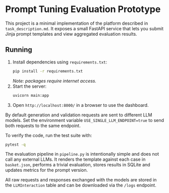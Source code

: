 # Prompt Tuning Evaluation Prototype

This project is a minimal implementation of the platform described in `task_description.md`.
It exposes a small FastAPI service that lets you submit Jinja prompt templates and view
aggregated evaluation results.

## Running

1. Install dependencies using `requirements.txt`:
   ```bash
   pip install -r requirements.txt
   ```
   *Note: packages require internet access.*
2. Start the server:
   ```bash
   uvicorn main:app
   ```
3. Open `http://localhost:8000/` in a browser to use the dashboard.

By default generation and validation requests are sent to different LLM models.
Set the environment variable `USE_SINGLE_LLM_ENDPOINT=true` to send both
requests to the same endpoint.

To verify the code, run the test suite with:
```bash
pytest -q
```

The evaluation pipeline in `pipeline.py` is intentionally simple and does not call
any external LLMs. It renders the template against each case in `basket.json`,
performs a trivial evaluation, stores results in SQLite and updates metrics for
the prompt version.

All raw requests and responses exchanged with the models are stored in the
`LLMInteraction` table and can be downloaded via the `/logs` endpoint.

